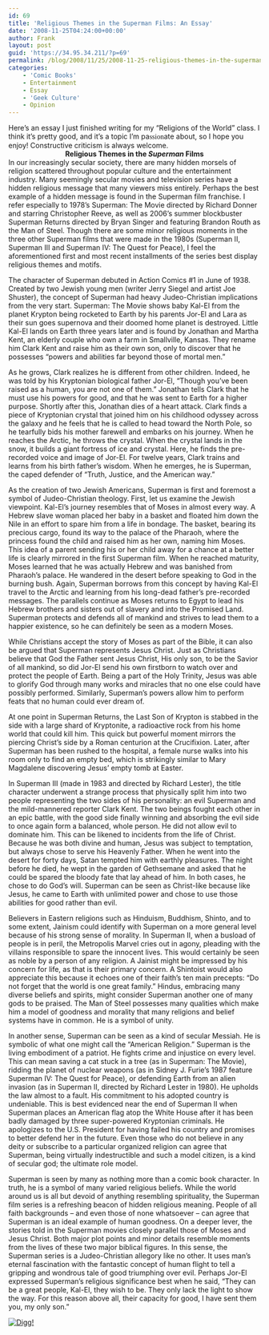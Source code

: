```yaml
---
id: 69
title: 'Religious Themes in the Superman Films: An Essay'
date: '2008-11-25T04:24:00+00:00'
author: Frank
layout: post
guid: 'https://34.95.34.211/?p=69'
permalink: /blog/2008/11/25/2008-11-25-religious-themes-in-the-superman-films-an-essay-html/
categories:
    - 'Comic Books'
    - Entertainment
    - Essay
    - 'Geek Culture'
    - Opinion
---
```


<div src="v5">Here’s an essay I just finished writing for my “Religions of the World” class. I think it’s pretty good, and it’s a topic I’m pa<span style=";font-family:georgia;font-size:100%;">ssion</span>ate about, so I hope you enjoy! Constructive criticism is always welcome. <div style="text-align: center; font-weight: bold;">Religious Themes in the <span style="font-style: italic;">Superman</span> Films</div>In our increasingly secular society, there are many hidden morsels of religion scattered throughout popular culture and the entertainment industry. Many seemingly secular movies and television series have a hidden religious message that many viewers miss entirely. Perhaps the best example of a hidden message is found in the Superman film franchise. I refer especially to 1978’s Superman: The Movie directed by Richard Donner and starring Christopher Reeve, as well as 2006’s summer blockbuster Superman Returns directed by Bryan Singer and featuring Brandon Routh as the Man of Steel. Though there are some minor religious moments in the three other Superman films that were made in the 1980s (Superman II, Superman III and Superman IV: The Quest for Peace), I feel the aforementioned first and most recent installments of the series best display religious themes and motifs.

 The character of Superman debuted in Action Comics #1 in June of 1938. Created by two Jewish young men (writer Jerry Siegel and artist Joe Shuster), the concept of Superman had heavy Judeo-Christian implications from the very start. Superman: The Movie shows baby Kal-El from the planet Krypton being rocketed to Earth by his parents Jor-El and Lara as their sun goes supernova and their doomed home planet is destroyed. Little Kal-El lands on Earth three years later and is found by Jonathan and Martha Kent, an elderly couple who own a farm in Smallville, Kansas. They rename him Clark Kent and raise him as their own son, only to discover that he possesses “powers and abilities far beyond those of mortal men.”

 As he grows, Clark realizes he is different from other children. Indeed, he was told by his Kryptonian biological father Jor-El, “Though you’ve been raised as a human, you are not one of them.” Jonathan tells Clark that he must use his powers for good, and that he was sent to Earth for a higher purpose. Shortly after this, Jonathan dies of a heart attack. Clark finds a piece of Kryptonian crystal that joined him on his childhood odyssey across the galaxy and he feels that he is called to head toward the North Pole, so he tearfully bids his mother farewell and embarks on his journey. When he reaches the Arctic, he throws the crystal. When the crystal lands in the snow, it builds a giant fortress of ice and crystal. Here, he finds the pre-recorded voice and image of Jor-El. For twelve years, Clark trains and learns from his birth father’s wisdom. When he emerges, he is Superman, the caped defender of “Truth, Justice, and the American way.”

 As the creation of two Jewish Americans, Superman is first and foremost a symbol of Judeo-Christian theology. First, let us examine the Jewish viewpoint. Kal-El’s journey resembles that of Moses in almost every way. A Hebrew slave woman placed her baby in a basket and floated him down the Nile in an effort to spare him from a life in bondage. The basket, bearing its precious cargo, found its way to the palace of the Pharaoh, where the princess found the child and raised him as her own, naming him Moses. This idea of a parent sending his or her child away for a chance at a better life is clearly mirrored in the first Superman film. When he reached maturity, Moses learned that he was actually Hebrew and was banished from Pharaoh’s palace. He wandered in the desert before speaking to God in the burning bush. Again, Superman borrows from this concept by having Kal-El travel to the Arctic and learning from his long-dead father’s pre-recorded messages. The parallels continue as Moses returns to Egypt to lead his Hebrew brothers and sisters out of slavery and into the Promised Land. Superman protects and defends all of mankind and strives to lead them to a happier existence, so he can definitely be seen as a modern Moses.

 While Christians accept the story of Moses as part of the Bible, it can also be argued that Superman represents Jesus Christ. Just as Christians believe that God the Father sent Jesus Christ, His only son, to be the Savior of all mankind, so did Jor-El send his own firstborn to watch over and protect the people of Earth. Being a part of the Holy Trinity, Jesus was able to glorify God through many works and miracles that no one else could have possibly performed. Similarly, Superman’s powers allow him to perform feats that no human could ever dream of.

 At one point in Superman Returns, the Last Son of Krypton is stabbed in the side with a large shard of Kryptonite, a radioactive rock from his home world that could kill him. This quick but powerful moment mirrors the piercing Christ’s side by a Roman centurion at the Crucifixion. Later, after Superman has been rushed to the hospital, a female nurse walks into his room only to find an empty bed, which is strikingly similar to Mary Magdalene discovering Jesus’ empty tomb at Easter.

 In Superman III (made in 1983 and directed by Richard Lester), the title character underwent a strange process that physically split him into two people representing the two sides of his personality: an evil Superman and the mild-mannered reporter Clark Kent. The two beings fought each other in an epic battle, with the good side finally winning and absorbing the evil side to once again form a balanced, whole person. He did not allow evil to dominate him. This can be likened to incidents from the life of Christ. Because he was both divine and human, Jesus was subject to temptation, but always chose to serve his Heavenly Father. When he went into the desert for forty days, Satan tempted him with earthly pleasures. The night before he died, he wept in the garden of Gethsemane and asked that he could be spared the bloody fate that lay ahead of him. In both cases, he chose to do God’s will. Superman can be seen as Christ-like because like Jesus, he came to Earth with unlimited power and chose to use those abilities for good rather than evil.

 Believers in Eastern religions such as Hinduism, Buddhism, Shinto, and to some extent, Jainism could identify with Superman on a more general level because of his strong sense of morality. In Superman II, when a busload of people is in peril, the Metropolis Marvel cries out in agony, pleading with the villains responsible to spare the innocent lives. This would certainly be seen as noble by a person of any religion. A Jainist might be impressed by his concern for life, as that is their primary concern. A Shintoist would also appreciate this because it echoes one of their faith’s ten main precepts: “Do not forget that the world is one great family.” Hindus, embracing many diverse beliefs and spirits, might consider Superman another one of many gods to be praised. The Man of Steel possesses many qualities which make him a model of goodness and morality that many religions and belief systems have in common. He is a symbol of unity.

 In another sense, Superman can be seen as a kind of secular Messiah. He is symbolic of what one might call the “American Religion.” Superman is the living embodiment of a patriot. He fights crime and injustice on every level. This can mean saving a cat stuck in a tree (as in Superman: The Movie), ridding the planet of nuclear weapons (as in Sidney J. Furie’s 1987 feature Superman IV: The Quest for Peace), or defending Earth from an alien invasion (as in Superman II, directed by Richard Lester in 1980). He upholds the law almost to a fault. His commitment to his adopted country is undeniable. This is best evidenced near the end of Superman II when Superman places an American flag atop the White House after it has been badly damaged by three super-powered Kryptonian criminals. He apologizes to the U.S. President for having failed his country and promises to better defend her in the future. Even those who do not believe in any deity or subscribe to a particular organized religion can agree that Superman, being virtually indestructible and such a model citizen, is a kind of secular god; the ultimate role model.

 Superman is seen by many as nothing more than a comic book character. In truth, he is a symbol of many varied religious beliefs. While the world around us is all but devoid of anything resembling spirituality, the Superman film series is a refreshing beacon of hidden religious meaning. People of all faith backgrounds – and even those of none whatsoever – can agree that Superman is an ideal example of human goodness. On a deeper lever, the stories told in the Superman movies closely parallel those of Moses and Jesus Christ. Both major plot points and minor details resemble moments from the lives of these two major biblical figures. In this sense, the Superman series is a Judeo-Christian allegory like no other. It uses man’s eternal fascination with the fantastic concept of human flight to tell a gripping and wondrous tale of good triumphing over evil. Perhaps Jor-El expressed Superman’s religious significance best when he said, “They can be a great people, Kal-El, they wish to be. They only lack the light to show the way. For this reason above all, their capacity for good, I have sent them you, my only son.”

[![Digg!](http://digg.com/img/badges/100x20-digg-button.gif)  ](http://digg.com/)

</div>